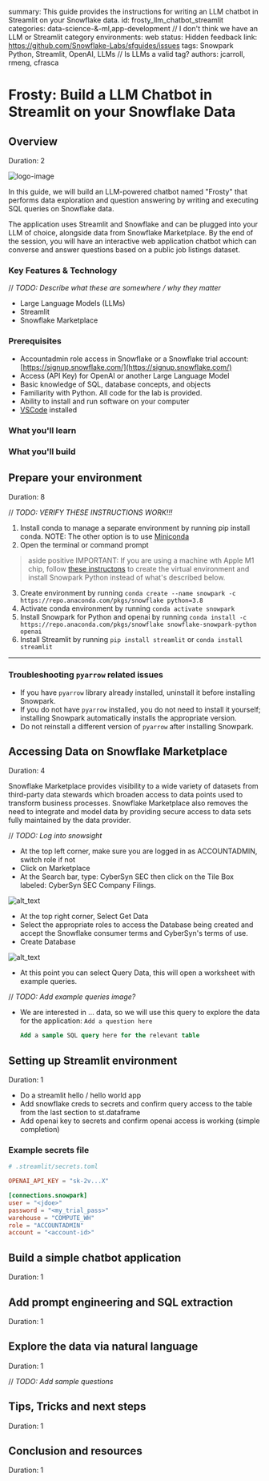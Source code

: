 summary: This guide provides the instructions for writing an LLM chatbot in Streamlit on your Snowflake data.
id: frosty_llm_chatbot_streamlit
categories: data-science-&-ml,app-development // I don't think we have an LLM or Streamlit category
environments: web
status: Hidden 
feedback link: https://github.com/Snowflake-Labs/sfguides/issues
tags: Snowpark Python, Streamlit, OpenAI, LLMs // Is LLMs a valid tag?
authors: jcarroll, rmeng, cfrasca

# Frosty: Build a LLM Chatbot in Streamlit on your Snowflake Data
<!-- ------------------------ -->
## Overview 
Duration: 2

![logo-image](assets/quickstart_screenshot1.png)

In this guide, we will build an LLM-powered chatbot named "Frosty" that performs data exploration and question answering by writing and executing SQL queries on Snowflake data.

The application uses Streamlit and Snowflake and can be plugged into your LLM of choice, alongside data from Snowflake Marketplace. By the end of the session, you will have an interactive web application chatbot which can converse and answer questions based on a public job listings dataset.

### Key Features & Technology

// *TODO: Describe what these are somewhere / why they matter*

* Large Language Models (LLMs)
* Streamlit
* Snowflake Marketplace

### Prerequisites

* Accountadmin role access in Snowflake or a Snowflake trial account: [https://signup.snowflake.com/](https://signup.snowflake.com/)
* Access (API Key) for OpenAI or another Large Language Model
* Basic knowledge of SQL, database concepts, and objects
* Familiarity with Python.  All code for the lab is provided.
* Ability to install and run software on your computer
* [VSCode](https://code.visualstudio.com/download) installed

### What you'll learn

### What you'll build

<!-- ------------------------ -->
## Prepare your environment
Duration: 8

// *TODO: VERIFY THESE INSTRUCTIONS WORK!!!*

1. Install conda to manage a separate environment by running pip install conda. NOTE: The other option is to use [Miniconda](https://docs.conda.io/en/latest/miniconda.html)
2. Open the terminal or command prompt

> aside positive
> IMPORTANT:
> If you are using a machine wth Apple M1 chip, follow [these instructons](https://docs.snowflake.com/en/developer-guide/snowpark/python/setup) to create the virtual environment and install Snowpark Python instead of what's described below.

3. Create environment by running `conda create --name snowpark -c https://repo.anaconda.com/pkgs/snowflake python=3.8`
4. Activate conda environment by running `conda activate snowpark`
5. Install Snowpark for Python and openai by running `conda install -c https://repo.anaconda.com/pkgs/snowflake snowflake-snowpark-python openai`
6. Install Streamlit by running `pip install streamlit` or `conda install streamlit`

---

### Troubleshooting `pyarrow` related issues

- If you have `pyarrow` library already installed, uninstall it before installing Snowpark.
- If you do not have `pyarrow` installed, you do not need to install it yourself; installing Snowpark automatically installs the appropriate version.
- Do not reinstall a different version of `pyarrow` after installing Snowpark.

<!-- ------------------------ -->
## Accessing Data on Snowflake Marketplace

Duration: 4

Snowflake Marketplace provides visibility to a wide variety of datasets from third-party data stewards which broaden access to data points used to transform business processes. Snowflake Marketplace also removes the need to integrate and model data by providing secure access to data sets fully maintained by the data provider.

// *TODO: Log into snowsight*

* At the top left corner, make sure you are logged in as ACCOUNTADMIN, switch role if not
* Click on Marketplace
* At the Search bar, type: CyberSyn SEC then click on the Tile Box labeled: CyberSyn SEC Company Filings.


![alt_text](assets/CyberSyn_SEC_Marketplace_Listing_marked.png)

* At the top right corner, Select Get Data
* Select the appropriate roles to access the Database being created and accept the Snowflake consumer terms and CyberSyn's terms of use.
* Create Database

![alt_text](assets/CyberSyn_Complete.png)

* At this point you can select Query Data, this will open a worksheet with example queries.

// *TODO: Add example queries image?*

* We are interested in ... data, so we will use this query to explore the data for the application:
`Add a question here`

    ```sql
    Add a sample SQL query here for the relevant table
    ```

<!-- ------------------------ -->
## Setting up Streamlit environment
Duration: 1

- Do a streamlit hello / hello world app
- Add snowflake creds to secrets and confirm query access to the table from the last section to st.dataframe
- Add openai key to secrets and confirm openai access is working (simple completion)

### Example secrets file

```toml
# .streamlit/secrets.toml

OPENAI_API_KEY = "sk-2v...X"

[connections.snowpark]
user = "<jdoe>"
password = "<my_trial_pass>"
warehouse = "COMPUTE_WH"
role = "ACCOUNTADMIN"
account = "<account-id>"
```

<!-- ------------------------ -->
## Build a simple chatbot application
Duration: 1

<!-- ------------------------ -->
## Add prompt engineering and SQL extraction
Duration: 1

<!-- ------------------------ -->
## Explore the data via natural language
Duration: 1

// *TODO: Add sample questions*

<!-- ------------------------ -->
## Tips, Tricks and next steps
Duration: 1

<!-- ------------------------ -->
## Conclusion and resources
Duration: 1

